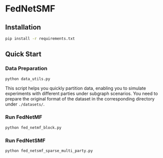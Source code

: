 # FedNetSMF
## Installation
```bash
pip install -r requirements.txt
```
## Quick Start
### Data Preparation
```bash
python data_utils.py
```
This script helps you quickly partition data, enabling you to simulate experiments with different parties under subgraph scenarios. You need to prepare the original format of the dataset in the corresponding directory under `./datasets/`.
### Run FedNetMF
```bash
python fed_netmf_block.py
```
### Run FedNetSMF
```bash
python fed_netsmf_sparse_multi_party.py
```